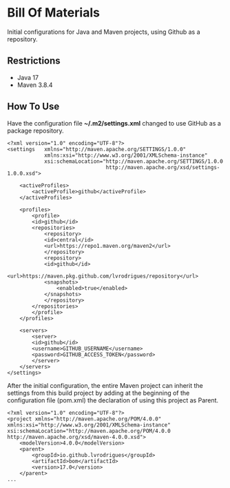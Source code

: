 # Bill Of Materials

Initial configurations for Java and Maven projects, using Github as a repository.

## Restrictions

* Java 17
* Maven 3.8.4

## How To Use

Have the configuration file **~/.m2/settings.xml** changed to use GitHub as a package repository.

    <?xml version="1.0" encoding="UTF-8"?>
    <settings   xmlns="http://maven.apache.org/SETTINGS/1.0.0"
                xmlns:xsi="http://www.w3.org/2001/XMLSchema-instance"
                xsi:schemaLocation="http://maven.apache.org/SETTINGS/1.0.0
                                    http://maven.apache.org/xsd/settings-1.0.0.xsd">

        <activeProfiles>
            <activeProfile>github</activeProfile>
        </activeProfiles>

        <profiles>
            <profile>
            <id>github</id>
            <repositories>
                <repository>
                <id>central</id>
                <url>https://repo1.maven.org/maven2</url>
                </repository>
                <repository>
                <id>github</id>
                <url>https://maven.pkg.github.com/lvrodrigues/repository</url>
                <snapshots>
                    <enabled>true</enabled>
                </snapshots>
                </repository>
            </repositories>
            </profile>
        </profiles>

        <servers>
            <server>
            <id>github</id>
            <username>GITHUB_USERNAME</username>
            <password>GITHUB_ACCESS_TOKEN</password>
            </server>
        </servers>
    </settings>

After the initial configuration, the entire Maven project can inherit the settings from this build project by adding at the beginning of the configuration file (pom.xml) the declaration of using this project as Parent.

    <?xml version="1.0" encoding="UTF-8"?>
    <project xmlns="http://maven.apache.org/POM/4.0.0" xmlns:xsi="http://www.w3.org/2001/XMLSchema-instance" xsi:schemaLocation="http://maven.apache.org/POM/4.0.0 http://maven.apache.org/xsd/maven-4.0.0.xsd">
        <modelVersion>4.0.0</modelVersion>
        <parent>
            <groupId>io.github.lvrodrigues</groupId>
            <artifactId>bom</artifactId>
            <version>17.0</version>
        </parent>
    ...
